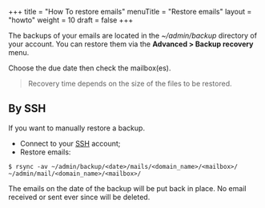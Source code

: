 +++
title = "How To restore emails"
menuTitle = "Restore emails"
layout = "howto"
weight = 10
draft = false
+++


The backups of your emails are located in the _~/admin/backup_ directory of your account.  You can restore them via the **Advanced > Backup recovery** menu.

Choose the due date then check the mailbox(es).

> Recovery time depends on the size of the files to be restored.


## By SSH ##

If you want to manually restore a backup.

* Connect to your [SSH]() account;
* Restore emails:

```
$ rsync -av ~/admin/backup/<date>/mails/<domain_name>/<mailbox>/ ~/admin/mail/<domain_name>/<mailbox>/
```

The emails on the date of the backup will be put back in place. No email received or sent ever since will be deleted.

